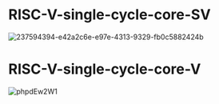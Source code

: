 # RISC-V-single-cycle-core-SV
![237594394-e42a2c6e-e97e-4313-9329-fb0c5882424b](https://github.com/user-attachments/assets/f006c59f-ef5e-4332-92c2-dc870d719c19)

# RISC-V-single-cycle-core-V
![phpdEw2W1](https://github.com/user-attachments/assets/55cd774c-676e-4f7c-af00-d3840ec959f6)


